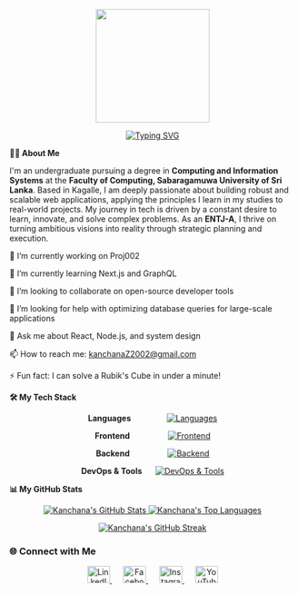 <p align="center">
<img src="https://github.com/thompsonemerson/thompsonemerson/raw/master/cover-thompson.png" height="200"/>
</p>

<div align="center">
<a href="https://git.io/typing-svg">
<img src="https://readme-typing-svg.demolab.com?font=Fira+Code&weight=700&size=30&pause=1000&color=30C55A&center=true&vCenter=true&width=600&lines=I'm+Kanchana+Piyasekara;An+IT+Student;A+Full-Stack+Developer;An+Open-Source+Enthusiast" alt="Typing SVG" />
</a>
</div>

<b>👨‍💻 About Me</b>
<p align="left">
I'm an undergraduate pursuing a degree in <strong>Computing and Information Systems</strong> at the <strong>Faculty of Computing, Sabaragamuwa University of Sri Lanka</strong>. Based in Kagalle, I am deeply passionate about building robust and scalable web applications, applying the principles I learn in my studies to real-world projects. My journey in tech is driven by a constant desire to learn, innovate, and solve complex problems. As an <strong>ENTJ-A</strong>, I thrive on turning ambitious visions into reality through strategic planning and execution.
</p>

🔭 I’m currently working on Proj002

🌱 I’m currently learning Next.js and GraphQL

👯 I’m looking to collaborate on open-source developer tools

🤔 I’m looking for help with optimizing database queries for large-scale applications

💬 Ask me about React, Node.js, and system design

📫 How to reach me: kanchanaZ2002@gmail.com

⚡ Fun fact: I can solve a Rubik's Cube in under a minute!


<b>🛠️ My Tech Stack</b>

<div align="center">

  <p>
    <b>Languages</b>&nbsp;&nbsp;&nbsp;&nbsp;&nbsp;&nbsp;&nbsp;&nbsp;&nbsp;&nbsp;&nbsp;&nbsp;&nbsp;&nbsp;&nbsp;
    <a href="https://skillicons.dev">
      <img src="https://skillicons.dev/icons?i=js,ts,python,go,rust" alt="Languages"/>
    </a>
  </p>
  <p>
    <b>Frontend</b>&nbsp;&nbsp;&nbsp;&nbsp;&nbsp;&nbsp;&nbsp;&nbsp;&nbsp;&nbsp;&nbsp;&nbsp;&nbsp;&nbsp;&nbsp;&nbsp;
    <a href="https://skillicons.dev">
      <img src="https://skillicons.dev/icons?i=react,nextjs,vue,tailwind,figma" alt="Frontend"/>
    </a>
  </p>
  <p>
    <b>Backend</b>&nbsp;&nbsp;&nbsp;&nbsp;&nbsp;&nbsp;&nbsp;&nbsp;&nbsp;&nbsp;&nbsp;&nbsp;&nbsp;&nbsp;&nbsp;&nbsp;
    <a href="https://skillicons.dev">
      <img src="https://skillicons.dev/icons?i=nodejs,express,django,fastapi,postgres" alt="Backend"/>
    </a>
  </p>
  <p>
    <b>DevOps & Tools</b>&nbsp;&nbsp;&nbsp;&nbsp;&nbsp;
    <a href="https://skillicons.dev">
      <img src="https://skillicons.dev/icons?i=docker,kubernetes,aws,gcp,git" alt="DevOps & Tools"/>
    </a>
  </p>

</div>

<b>📊 My GitHub Stats</b>
<p align="center">
  <a href="https://github.com/anuraghazra/github-readme-stats">
    <img alt="Kanchana's GitHub Stats" src="https://github-readme-stats.vercel.app/api?username=mrkhp2002&show_icons=true&include_all_commits=true&count_private=true&hide_border=true&title_color=30C55A&icon_color=30C55A&bg_color=0d1117&text_color=c9d1d9&rank_icon=github" />
  </a>
  <a href="https://github.com/anuraghazra/github-readme-stats">
    <img alt="Kanchana's Top Languages" src="https://github-readme-stats.vercel.app/api/top-langs/?username=mrkhp2002&layout=compact&hide_border=true&title_color=30C55A&bg_color=0d1117&text_color=c9d1d9&langs_count=8" />
  </a>
</p>
<p align="center">
  <a href="https://git.io/streak-stats">
    <img alt="Kanchana's GitHub Streak" src="https://streak-stats.demolab.com/?user=mrkhp2002&background=0d1117&border=0000&stroke=c9d1d9&ring=30C55A&fire=30C55A&currStreakNum=c9d1d9&sideNums=c9d1d9&currStreakLabel=c9d1d9&sideLabels=c9d1d9&dates=c9d1d9&hide_border=true" />
  </a>
</p>

### 🌐 Connect with Me
<p align="center">
  <a href="https://www.linkedin.com/in/mrkhplinked-019b70296" target="_blank" rel="noopener noreferrer">
    <img src="https://raw.githubusercontent.com/rahuldkjain/github-profile-readme-generator/master/src/images/icons/Social/linked-in-alt.svg" alt="LinkedIn" height="30" width="40" />
  </a>
  &nbsp;&nbsp;&nbsp;&nbsp;
  <a href="https://www.facebook.com/share/1Bpc21qDx2/" target="_blank" rel="noopener noreferrer">
    <img src="https://raw.githubusercontent.com/rahuldkjain/github-profile-readme-generator/master/src/images/icons/Social/facebook.svg" alt="Facebook" height="30" width="40" />
  </a>
  &nbsp;&nbsp;&nbsp;&nbsp;
  <a href="https://www.instagram.com/mr._khp/" target="_blank" rel="noopener noreferrer">
    <img src="https://raw.githubusercontent.com/rahuldkjain/github-profile-readme-generator/master/src/images/icons/Social/instagram.svg" alt="Instagram" height="30" width="40" />
  </a>
  &nbsp;&nbsp;&nbsp;&nbsp;
  <a href="https://youtube.com/@kanchanapiyasekara" target="_blank" rel="noopener noreferrer">
    <img src="https://raw.githubusercontent.com/rahuldkjain/github-profile-readme-generator/master/src/images/icons/Social/youtube.svg" alt="YouTube" height="30" width="40" />
  </a>
</p>
</p>
